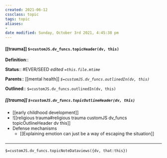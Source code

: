 ```yaml
---
created: 2021-06-12
cssclass: topic
tags: topic
aliases:
-
date modified: Sunday, October 3rd 2021, 4:45:38 pm
---
```


#### [[trauma]] `$=customJS.dv_funcs.topicHeader(dv, this)`

**Definition**::

**Status**:: #EVER/SEED
*edited `=this.file.mtime`*

**Parents**:: [[mental health]]
*`$=customJS.dv_funcs.outlinedIn(dv, this)`*

**Outlined**:: `$=customJS.dv_funcs.outlinedIn(dv, this)`

##### [[trauma]] `$=customJS.dv_funcs.topicOutlineHeader(dv, this)`

- [[early childhood development]]
- ![[religious trauma#religious trauma customJS dv_funcs topicOutlineHeader dv this]]
- Defense mechanisms
	- [[Explaining emotion can just be a way of escaping the situation]]


### <hr class="dataviews"/>

`$=customJS.dv_funcs.topicNoteDataviews({dv, that:this})`

